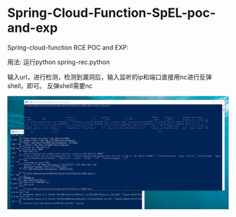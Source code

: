# Spring-Cloud-Function-SpEL-poc-and-exp




Spring-cloud-function RCE  POC and  EXP:


用法:
运行python spring-rec.python

输入url，进行检测，检测到漏洞后，输入监听的ip和端口直接用nc进行反弹shell，即可。
反弹shell需要nc

![image](https://github.com/XUANCUN/Spring-Cloud-Function-SpEL-poc-and-exp/raw/main/2022-03-31_091503.png)
